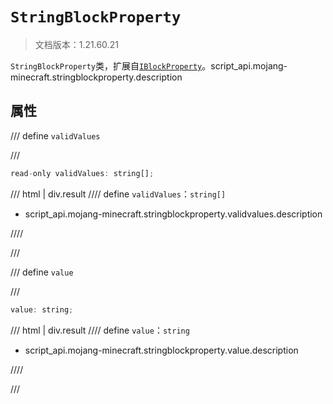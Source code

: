 # `StringBlockProperty`

> 文档版本：1.21.60.21

`StringBlockProperty`类，扩展自[`IBlockProperty`](./iblockproperty.md)。script_api.mojang-minecraft.stringblockproperty.description

## 属性

/// define
`validValues`


///

```js
read-only validValues: string[];
```

/// html | div.result
//// define
`validValues`：`string[]`

- script_api.mojang-minecraft.stringblockproperty.validvalues.description


////

///


/// define
`value`


///

```js
value: string;
```

/// html | div.result
//// define
`value`：`string`

- script_api.mojang-minecraft.stringblockproperty.value.description


////

///

